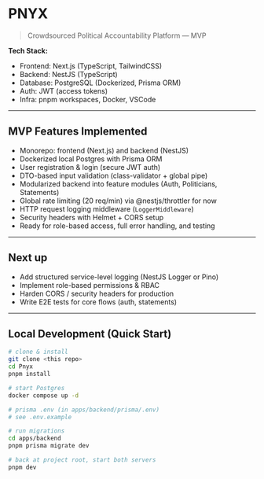 # PNYX

> Crowdsourced Political Accountability Platform — MVP

**Tech Stack:**  
- Frontend: Next.js (TypeScript, TailwindCSS)  
- Backend: NestJS (TypeScript)  
- Database: PostgreSQL (Dockerized, Prisma ORM)  
- Auth: JWT (access tokens)  
- Infra: pnpm workspaces, Docker, VSCode  

---

## MVP Features Implemented

- Monorepo: frontend (Next.js) and backend (NestJS)  
- Dockerized local Postgres with Prisma ORM  
- User registration & login (secure JWT auth)  
- DTO-based input validation (class-validator + global pipe)  
- Modularized backend into feature modules (Auth, Politicians, Statements)  
- Global rate limiting (20 req/min) via @nestjs/throttler for now  
- HTTP request logging middleware (`LoggerMiddleware`)  
- Security headers with Helmet + CORS setup  
- Ready for role-based access, full error handling, and testing   

---

## Next up

- Add structured service-level logging (NestJS Logger or Pino)  
- Implement role-based permissions & RBAC  
- Harden CORS / security headers for production  
- Write E2E tests for core flows (auth, statements)  

---

## Local Development (Quick Start)

```bash
# clone & install
git clone <this repo>
cd Pnyx
pnpm install

# start Postgres
docker compose up -d

# prisma .env (in apps/backend/prisma/.env)
# see .env.example

# run migrations
cd apps/backend
pnpm prisma migrate dev

# back at project root, start both servers
pnpm dev
